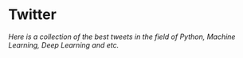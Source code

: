 # Twitter
*Here is a collection of the best tweets in the field of Python, Machine Learning, Deep Learning and etc.*

